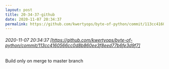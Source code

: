 ```yaml
---
layout: post
title: 20-34-37-github
date: 2020-11-07 20:34:37
permalink: https://github.com/kwertyops/byte-of-python/commit/113cc4160566cc0d8b860ee3f8eed77b6fe3d9f7
---
```


###### 2020-11-07 20:34:37 [https://github.com/kwertyops/byte-of-python/commit/113cc4160566cc0d8b860ee3f8eed77b6fe3d9f7]
Build only on merge to master branch
